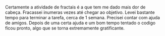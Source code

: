 Certamente a atividade de fractais é a que tem me dado mais dor de cabeça. Fracassei inumeras vezes até chegar ao objetivo. Levei bastante tempo para terminar a tarefa, cerca de 1 semana. Precisei contar com ajuda de amigos. Depois de uma certa ajuda e um bom tempo tentado o codigo ficou pronto, algo que se torna extremamente gratificante.
